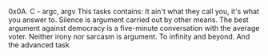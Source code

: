 0x0A. C - argc, argv
This tasks contains:
It ain't what they call you, it's what you answer to.
Silence is argument carried out by other means.
The best argument against democracy is a five-minute conversation with the average voter.
Neither irony nor sarcasm is argument.
To infinity and beyond.
And the advanced task
